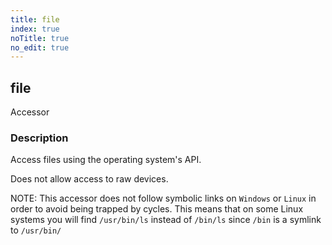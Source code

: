 ```yaml
---
title: file
index: true
noTitle: true
no_edit: true
---
```




<div class="vql_item"></div>


## file
<span class='vql_type pull-right page-header'>Accessor</span>


### Description

Access files using the operating system's API.

Does not allow access to raw devices.

NOTE: This accessor does not follow symbolic links on `Windows` or
`Linux` in order to avoid being trapped by cycles. This means that
on some Linux systems you will find `/usr/bin/ls` instead of
`/bin/ls` since `/bin` is a symlink to `/usr/bin/`


